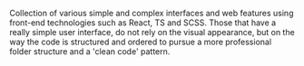 Collection of various simple and complex interfaces and web features using front-end technologies such as React, TS and SCSS. Those that have a really simple user interface, do not rely on the visual appearance, but on the way the code is structured and ordered to pursue a more professional folder structure and a 'clean code' pattern.
